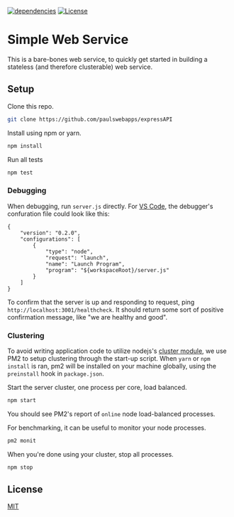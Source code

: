 
[![dependencies](https://david-dm.org/paulswebapps/expressAPI.svg)](https://david-dm.org/paulswebapps/expressAPI)
[![License](https://img.shields.io/badge/license-MIT-blue.svg)](LICENSE)

# Simple Web Service

This is a bare-bones web service, to quickly get started in building a stateless (and therefore clusterable) web service.

## Setup

Clone this repo.

```bash
git clone https://github.com/paulswebapps/expressAPI
```
Install using npm or yarn.

```bash
npm install
```
Run all tests
```bash
npm test
```

### Debugging

When debugging, run `server.js` directly. For [VS Code](https://code.visualstudio.com/), the debugger's confuration file could look like this:

```
{
	"version": "0.2.0",
	"configurations": [
		{
			"type": "node",
			"request": "launch",
			"name": "Launch Program",
			"program": "${workspaceRoot}/server.js"
		}
	]
}
```

To confirm that the server is up and responding to request, ping `http://localhost:3001/healthcheck`. It should return some sort of positive confirmation message, like "we are healthy and good".

### Clustering

To avoid writing application code to utilize nodejs's [cluster module](https://nodejs.org/api/cluster.html), we use PM2 to setup clustering through the start-up script. When `yarn` or `npm install` is ran, pm2 will be installed on your machine globally, using the `preinstall` hook in `package.json`.

Start the server cluster, one process per core, load balanced.
```bash
npm start
```
You should see PM2's report of `online` node load-balanced processes.

For benchmarking, it can be useful to monitor your node processes.

```bash
pm2 monit
```

When you're done using your cluster, stop all processes.
```bash
npm stop
```
## License

  [MIT](LICENSE)
